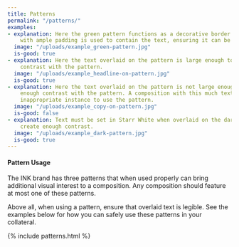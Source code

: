 ```yaml
---
title: Patterns
permalink: "/patterns/"
examples:
- explanation: Here the green pattern functions as a decorative border. A white box
    with ample padding is used to contain the text, ensuring it can be easily read.
  image: "/uploads/example_green-pattern.jpg"
  is-good: true
- explanation: Here the text overlaid on the pattern is large enough to provide enough
    contrast with the pattern.
  image: "/uploads/example_headline-on-pattern.jpg"
  is-good: true
- explanation: Here the text overlaid on the pattern is not large enough to provide
    enough contrast with the pattern. A composition with this much text would be an
    inappropriate instance to use the pattern.
  image: "/uploads/example_copy-on-pattern.jpg"
  is-good: false
- explanation: Text must be set in Starr White when overlaid on the dark pattern to
    create enough contrast.
  image: "/uploads/example_dark-pattern.jpg"
  is-good: true
---
```


#### **Pattern Usage**

The INK brand has three patterns that when used properly can bring additional visual interest to a composition. Any composition should feature at most one of these patterns.

Above all, when using a pattern, ensure that overlaid text is legible. See the examples below for how you can safely use these patterns in your collateral.


{% include patterns.html %}